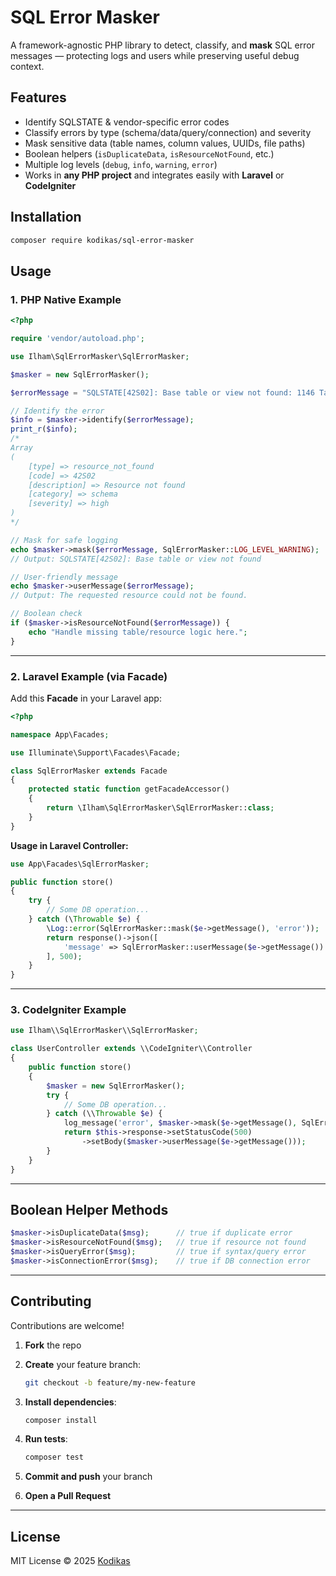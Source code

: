 
# SQL Error Masker

A framework-agnostic PHP library to detect, classify, and **mask** SQL error messages — protecting logs and users while preserving useful debug context.

## Features
- Identify SQLSTATE & vendor-specific error codes
- Classify errors by type (schema/data/query/connection) and severity
- Mask sensitive data (table names, column values, UUIDs, file paths)
- Boolean helpers (`isDuplicateData`, `isResourceNotFound`, etc.)
- Multiple log levels (`debug`, `info`, `warning`, `error`)
 - Works in **any PHP project** and integrates easily with **Laravel** or **CodeIgniter**


## Installation

```bash
composer require kodikas/sql-error-masker
````


## Usage

### 1. PHP Native Example

```php
<?php

require 'vendor/autoload.php';

use Ilham\SqlErrorMasker\SqlErrorMasker;

$masker = new SqlErrorMasker();

$errorMessage = "SQLSTATE[42S02]: Base table or view not found: 1146 Table `users` doesn't exist";

// Identify the error
$info = $masker->identify($errorMessage);
print_r($info);
/*
Array
(
    [type] => resource_not_found
    [code] => 42S02
    [description] => Resource not found
    [category] => schema
    [severity] => high
)
*/

// Mask for safe logging
echo $masker->mask($errorMessage, SqlErrorMasker::LOG_LEVEL_WARNING);
// Output: SQLSTATE[42S02]: Base table or view not found

// User-friendly message
echo $masker->userMessage($errorMessage);
// Output: The requested resource could not be found.

// Boolean check
if ($masker->isResourceNotFound($errorMessage)) {
    echo "Handle missing table/resource logic here.";
}
```

---

### 2. Laravel Example (via Facade)

Add this **Facade** in your Laravel app:

```php
<?php

namespace App\Facades;

use Illuminate\Support\Facades\Facade;

class SqlErrorMasker extends Facade
{
    protected static function getFacadeAccessor()
    {
        return \Ilham\SqlErrorMasker\SqlErrorMasker::class;
    }
}
```

**Usage in Laravel Controller:**

```php
use App\Facades\SqlErrorMasker;

public function store()
{
    try {
        // Some DB operation...
    } catch (\Throwable $e) {
        \Log::error(SqlErrorMasker::mask($e->getMessage(), 'error'));
        return response()->json([
            'message' => SqlErrorMasker::userMessage($e->getMessage())
        ], 500);
    }
}
```

---

### 3. CodeIgniter Example

```php
use Ilham\\SqlErrorMasker\\SqlErrorMasker;

class UserController extends \\CodeIgniter\\Controller
{
    public function store()
    {
        $masker = new SqlErrorMasker();
        try {
            // Some DB operation...
        } catch (\\Throwable $e) {
            log_message('error', $masker->mask($e->getMessage(), SqlErrorMasker::LOG_LEVEL_ERROR));
            return $this->response->setStatusCode(500)
                ->setBody($masker->userMessage($e->getMessage()));
        }
    }
}
```

---

## Boolean Helper Methods

```php
$masker->isDuplicateData($msg);      // true if duplicate error
$masker->isResourceNotFound($msg);   // true if resource not found
$masker->isQueryError($msg);         // true if syntax/query error
$masker->isConnectionError($msg);    // true if DB connection error
```

---

## Contributing

Contributions are welcome!

1. **Fork** the repo
2. **Create** your feature branch:

   ```bash
   git checkout -b feature/my-new-feature
   ```
3. **Install dependencies**:

   ```bash
   composer install
   ```
4. **Run tests**:

   ```bash
   composer test
   ```
5. **Commit and push** your branch
6. **Open a Pull Request**

---

## License

MIT License © 2025 [Kodikas](https://github.com/kodikas-studio-id)